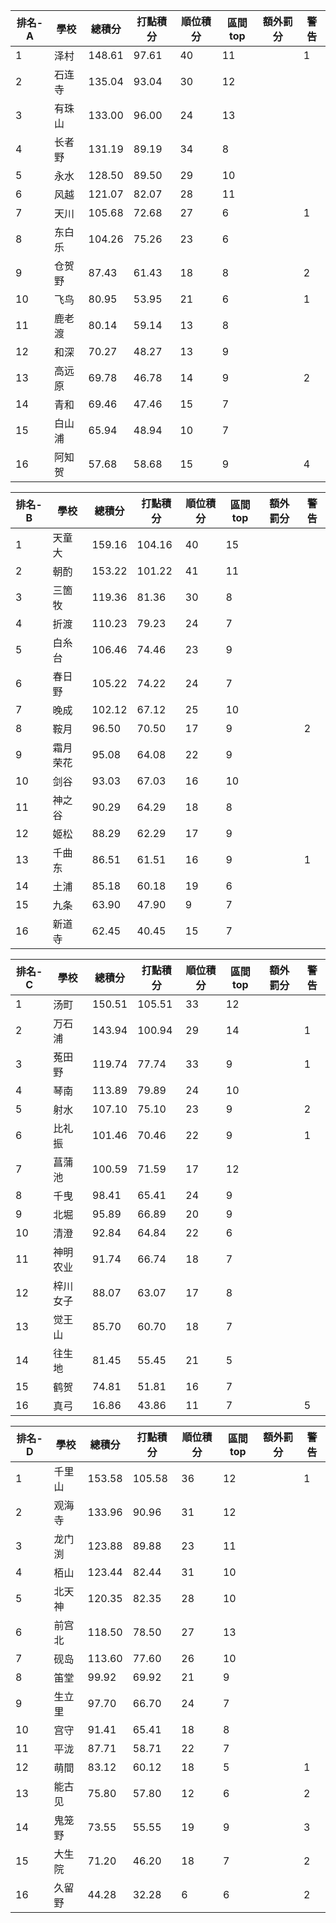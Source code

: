 排名-A|學校|總積分|打點積分|順位積分|區間top|額外罰分|警告
-|-|-|-|-|-|-|-
1|泽村|148.61 |97.61 |40|11||1
2|石连寺|135.04 |93.04 |30|12||
3|有珠山|133.00 |96.00 |24|13||
4|长者野|131.19 |89.19 |34|8||
5|永水|128.50 |89.50 |29|10||
6|风越|121.07 |82.07 |28|11||
7|天川|105.68 |72.68 |27|6||1
8|东白乐|104.26 |75.26 |23|6||
9|仓贺野|87.43 |61.43 |18|8||2
10|飞鸟|80.95 |53.95 |21|6||1
11|鹿老渡|80.14 |59.14 |13|8||
12|和深|70.27 |48.27 |13|9||
13|高远原|69.78 |46.78 |14|9||2
14|青和|69.46 |47.46 |15|7||
15|白山浦|65.94 |48.94 |10|7||
16|阿知贺|57.68 |58.68 |15|9||4

排名-B|學校|總積分|打點積分|順位積分|區間top|額外罰分|警告
-|-|-|-|-|-|-|-
1|天童大|159.16 |104.16 |40|15||
2|朝酌|153.22 |101.22 |41|11||
3|三箇牧|119.36 |81.36 |30|8||
4|折渡|110.23 |79.23 |24|7||
5|白糸台|106.46 |74.46 |23|9||
6|春日野|105.22 |74.22 |24|7||
7|晚成|102.12 |67.12 |25|10||
8|鞍月|96.50 |70.50 |17|9||2
9|霜月荣花|95.08 |64.08 |22|9||
10|剑谷|93.03 |67.03 |16|10||
11|神之谷|90.29 |64.29 |18|8||
12|姬松|88.29 |62.29 |17|9||
13|千曲东|86.51 |61.51 |16|9||1
14|土浦|85.18 |60.18 |19|6||
15|九条|63.90 |47.90 |9|7||
16|新道寺|62.45 |40.45 |15|7||

排名-C|學校|總積分|打點積分|順位積分|區間top|額外罰分|警告
-|-|-|-|-|-|-|-
1|汤町|150.51 |105.51 |33|12||
2|万石浦|143.94 |100.94 |29|14||1
3|菟田野|119.74 |77.74 |33|9||1
4|琴南|113.89 |79.89 |24|10||
5|射水|107.10 |75.10 |23|9||2
6|比礼振|101.46 |70.46 |22|9||1
7|菖蒲池|100.59 |71.59 |17|12||
8|千曳|98.41 |65.41 |24|9||
9|北堀|95.89 |66.89 |20|9||
10|清澄|92.84 |64.84 |22|6||
11|神明农业|91.74 |66.74 |18|7||
12|梓川女子|88.07 |63.07 |17|8||
13|觉王山|85.70 |60.70 |18|7||
14|往生地|81.45 |55.45 |21|5||
15|鹤贺|74.81 |51.81 |16|7||
16|真弓|16.86 |43.86 |11|7||5

排名-D|學校|總積分|打點積分|順位積分|區間top|額外罰分|警告
-|-|-|-|-|-|-|-
1|千里山|153.58 |105.58 |36|12||1
2|观海寺|133.96 |90.96 |31|12||
3|龙门渕|123.88 |89.88 |23|11||
4|栢山|123.44 |82.44 |31|10||
5|北天神|120.35 |82.35 |28|10||
6|前宫北|118.50 |78.50 |27|13||
7|砚岛|113.60 |77.60 |26|10||
8|笛堂|99.92 |69.92 |21|9||
9|生立里|97.70 |66.70 |24|7||
10|宫守|91.41 |65.41 |18|8||
11|平泷|87.71 |58.71 |22|7||
12|萌間|83.12 |60.12 |18|5||1
13|能古见|75.80 |57.80 |12|6||2
14|鬼笼野|73.55 |55.55 |19|9||3
15|大生院|71.20 |46.20 |18|7||2
16|久留野|44.28 |32.28 |6|6||2
